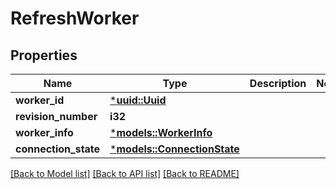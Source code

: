 # RefreshWorker

## Properties
Name | Type | Description | Notes
------------ | ------------- | ------------- | -------------
**worker_id** | [***uuid::Uuid**](UUID.md) |  | 
**revision_number** | **i32** |  | 
**worker_info** | [***models::WorkerInfo**](WorkerInfo.md) |  | 
**connection_state** | [***models::ConnectionState**](ConnectionState.md) |  | 

[[Back to Model list]](../README.md#documentation-for-models) [[Back to API list]](../README.md#documentation-for-api-endpoints) [[Back to README]](../README.md)


